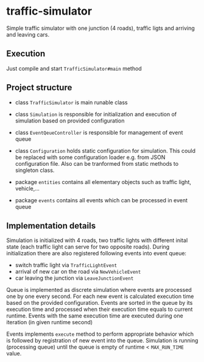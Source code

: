 # traffic-simulator
Simple traffic simulator with one junction (4 roads), traffic ligts and arriving and leaving cars. 

## Execution
Just compile and start `TrafficSimulator#main` method

## Project structure
* class `TrafficSimulator` is main runable class
* class `Simulation` is responsible for initialization and execution of simulation based on provided configuration
* class `EventQeueController` is responsible for management of event queue
* class `Configuration` holds static configuration for simulation. This could be replaced with some configuration loader e.g. from JSON configuration file. Also can be tranformed from static methods to singleton class.

* package `entities` contains all elementary objects such as traffic light, vehicle,...
* package `events` contains all events which can be processed in event queue

## Implementation details
Simulation is initialized with 4 roads, two traffic lights with different inital state (each traffic light can serve for two opposite roads). During initialization there are also registered following events into event queue:
* switch traffic light via `TrafficLightEvent`
* arrival of new car on the road via `NewVehicleEvent`
* car leaving the junction via `LeaveJunctionEvent`

Queue is implemented as discrete simulation where events are processed one by one every second. For each new event is calculated execution time based on the provided configuration. Events are sorted in the queue by its execution time and processed when their execution time equals to current runtime. Events with the same execution time are executed during one iteration (in given runtime second)

Events implements `execute` method to perform appropriate behavior which is followed by registration of new event into the queue. Simulation is running (processing queue) until the queue is empty of runtime < `MAX_RUN_TIME` value.
